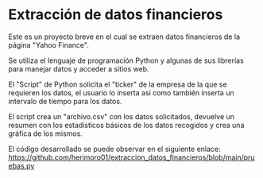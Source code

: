 
# Extracción de datos financieros

Este es un proyecto breve en el cual se extraen datos financieros de la página "Yahoo Finance".

Se utiliza el lenguaje de programación Python y algunas de sus librerías para manejar datos y acceder a sitios web.

El "Script" de Python solicita el "ticker" de la empresa de la que se requieren los datos, el usuario lo inserta así como también inserta un intervalo de tiempo para los datos.

El script crea un "archivo.csv" con los datos solicitados, devuelve un resumen con los estadísticos básicos de los datos recogidos y crea una gráfica de los mismos.

El código desarrollado se puede observar en el siguiente enlace:
https://github.com/herimoro01/extraccion_datos_financieros/blob/main/pruebas.py
